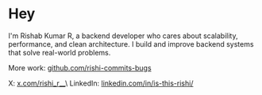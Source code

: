 # Hey

I'm Rishab Kumar R, a backend developer who cares about scalability, performance, and clean architecture. I build and improve backend systems that solve real-world problems.

More work: [github.com/rishi-commits-bugs](https://github.com/rishi-commits-bugs)

X: [x.com/rishi_r__](https://x.com/rishi_r__)\
LinkedIn: [linkedin.com/in/is-this-rishi/](https://www.linkedin.com/in/is-this-rishi/)
